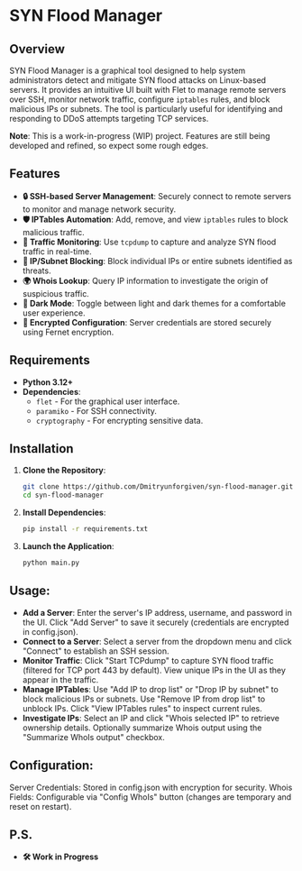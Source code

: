 # SYN Flood Manager

## Overview
SYN Flood Manager is a graphical tool designed to help system administrators detect and mitigate SYN flood attacks on Linux-based servers. It provides an intuitive UI built with Flet to manage remote servers over SSH, monitor network traffic, configure `iptables` rules, and block malicious IPs or subnets. The tool is particularly useful for identifying and responding to DDoS attempts targeting TCP services.

**Note**: This is a work-in-progress (WIP) project. Features are still being developed and refined, so expect some rough edges.

## Features
- **🔒 SSH-based Server Management**: Securely connect to remote servers to monitor and manage network security.
- **🛡 IPTables Automation**: Add, remove, and view `iptables` rules to block malicious traffic.
- **📡 Traffic Monitoring**: Use `tcpdump` to capture and analyze SYN flood traffic in real-time.
- **🚫 IP/Subnet Blocking**: Block individual IPs or entire subnets identified as threats.
- **🌍 Whois Lookup**: Query IP information to investigate the origin of suspicious traffic.
- **🌙 Dark Mode**: Toggle between light and dark themes for a comfortable user experience.
- **🔐 Encrypted Configuration**: Server credentials are stored securely using Fernet encryption.

## Requirements
- **Python 3.12+**
- **Dependencies**:
  - `flet` - For the graphical user interface.
  - `paramiko` - For SSH connectivity.
  - `cryptography` - For encrypting sensitive data.

## Installation
1. **Clone the Repository**:
   ```sh
   git clone https://github.com/Dmitryunforgiven/syn-flood-manager.git
   cd syn-flood-manager
   ```
2. **Install Dependencies**:
   ```sh
   pip install -r requirements.txt
   ```
3. **Launch the Application**:
   ```sh
   python main.py
   ```

## Usage:
- **Add a Server**:
Enter the server's IP address, username, and password in the UI.
Click "Add Server" to save it securely (credentials are encrypted in config.json).
- **Connect to a Server**:
Select a server from the dropdown menu and click "Connect" to establish an SSH session.
- **Monitor Traffic**:
Click "Start TCPdump" to capture SYN flood traffic (filtered for TCP port 443 by default).
View unique IPs in the UI as they appear in the traffic.
- **Manage IPTables**:
Use "Add IP to drop list" or "Drop IP by subnet" to block malicious IPs or subnets.
Use "Remove IP from drop list" to unblock IPs.
Click "View IPTables rules" to inspect current rules.
- **Investigate IPs**:
Select an IP and click "Whois selected IP" to retrieve ownership details.
Optionally summarize Whois output using the "Summarize WhoIs output" checkbox.

## Configuration:
Server Credentials: Stored in config.json with encryption for security.
Whois Fields: Configurable via "Config WhoIs" button (changes are temporary and reset on restart).

## P.S.
- **🛠 Work in Progress**